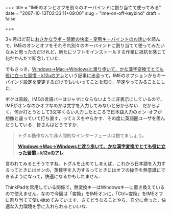 +++
title = "IMEのオンとオフを別々のキーバインドに割り当てて使ってみる"
date = "2007-10-13T02:33:11+09:00"
slug = "ime-on-off-keybind"
draft = false

+++

<p>3ヶ月ほど前に<a href="http://kaede.to/~canada/doc/weird-key-binding" target="_blank">おさかなラボ &#8211; 禁断の快楽・変態キーバインドのお誘い</a>を読んで，IMEのオンとオフをそれぞれ別々のキーバインドに割り当てて使ってみたいなぁと思ったのだけれど，新たにソフトをインストールする作業に抵抗を感じて何だかんだで断念していた．</p>
<p>でもさっき，<a href="http://d.hatena.ne.jp/k12u/20070813/p1" target="_blank">Windows→Mac→Windowsと渡り歩いて、かな漢字変換でとても役に立った習慣 &#8211; k12uのアレ</a>という記事に出会って，IMEのオプションからキーバインド設定を変更するだけでもいいってことを知り，早速やってみることにした．</p>
<p>ボクは普段，IMEの言語バーはジャマにならないように非表示にしているので，IMEがオンなのかオフなのかは文字を入力してみないと分からない．だからよく，何か打とうとして3文字くらい入力したところで日本語入力のオン･オフが想像と違っていて打ち直す，ってミスをやらかす．その度に英語圏ユーザを羨んだりしている．皆さんはどうですか．</p>
<blockquote><p>
トグル動作なんて非人間的なインターフェースは捨てましょう。</p>
<p><a href="http://d.hatena.ne.jp/k12u/20070813/p1"><strong>Windows→Mac→Windowsと渡り歩いて、かな漢字変換でとても役に立った習慣 &#8211; k12uのアレ</strong></a>
</p></blockquote>
<p>言われてみるとそうですね．トグルを止めてしまえば，これから日本語を入力するってときにはオンの，英数字を入力するってときにはオフの操作を無意識にできるようになって，快適になるかもしれません．</p>
<p>ThinkPadを常用している関係で，無変換キーはWindowsキーに置き換えているので使えません．なので今回は「変換」をIMEオンに，「Ctrl+変換」をIMEオフに割り当てて使い始めてみています．さてどうなることやら．自分に合った，快適な入力環境を手に入れられるといいな．</p>
